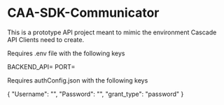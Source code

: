 # CAA-SDK-Communicator
This is a prototype API project meant to mimic the environment Cascade API Clients need to create. 

Requires .env file with the following keys

BACKEND_API=
PORT=

Requires authConfig.json with the following keys

{
    "Username": "",
    "Password": "",
    "grant_type": "password"
}
